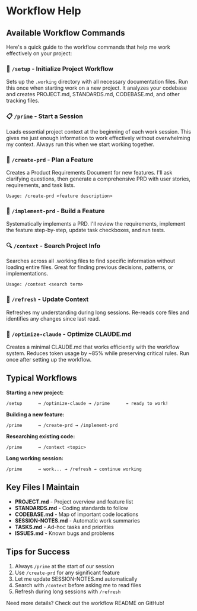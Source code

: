 # Workflow Help

## Available Workflow Commands

Here's a quick guide to the workflow commands that help me work effectively on your project:

### 🚀 `/setup` - Initialize Project Workflow
Sets up the `.working` directory with all necessary documentation files. Run this once when starting work on a new project. It analyzes your codebase and creates PROJECT.md, STANDARDS.md, CODEBASE.md, and other tracking files.

### 📋 `/prime` - Start a Session
Loads essential project context at the beginning of each work session. This gives me just enough information to work effectively without overwhelming my context. Always run this when we start working together.

### 📝 `/create-prd` - Plan a Feature
Creates a Product Requirements Document for new features. I'll ask clarifying questions, then generate a comprehensive PRD with user stories, requirements, and task lists.
```
Usage: /create-prd <feature description>
```

### 🔨 `/implement-prd` - Build a Feature
Systematically implements a PRD. I'll review the requirements, implement the feature step-by-step, update task checkboxes, and run tests.

### 🔍 `/context` - Search Project Info
Searches across all .working files to find specific information without loading entire files. Great for finding previous decisions, patterns, or implementations.
```
Usage: /context <search term>
```

### 🔄 `/refresh` - Update Context
Refreshes my understanding during long sessions. Re-reads core files and identifies any changes since last read.

### 🚀 `/optimize-claude` - Optimize CLAUDE.md
Creates a minimal CLAUDE.md that works efficiently with the workflow system. Reduces token usage by ~85% while preserving critical rules. Run once after setting up the workflow.

## Typical Workflows

**Starting a new project:**
```
/setup      → /optimize-claude → /prime      → ready to work!
```

**Building a new feature:**
```
/prime      → /create-prd → /implement-prd
```

**Researching existing code:**
```
/prime      → /context <topic>
```

**Long working session:**
```
/prime      → work... → /refresh → continue working
```

## Key Files I Maintain

- **PROJECT.md** - Project overview and feature list
- **STANDARDS.md** - Coding standards to follow
- **CODEBASE.md** - Map of important code locations
- **SESSION-NOTES.md** - Automatic work summaries
- **TASKS.md** - Ad-hoc tasks and priorities
- **ISSUES.md** - Known bugs and problems

## Tips for Success

1. Always `/prime` at the start of our session
2. Use `/create-prd` for any significant feature
3. Let me update SESSION-NOTES.md automatically
4. Search with `/context` before asking me to read files
5. Refresh during long sessions with `/refresh`

Need more details? Check out the workflow README on GitHub!